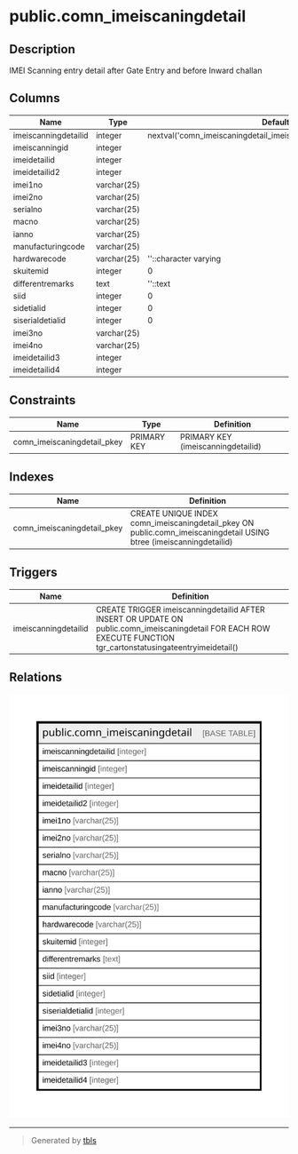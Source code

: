 # public.comn_imeiscaningdetail

## Description

IMEI Scanning entry detail after Gate Entry and before Inward challan

## Columns

| Name | Type | Default | Nullable | Children | Parents | Comment |
| ---- | ---- | ------- | -------- | -------- | ------- | ------- |
| imeiscanningdetailid | integer | nextval('comn_imeiscaningdetail_imeiscanningdetailid_seq'::regclass) | false |  |  |  |
| imeiscanningid | integer |  | true |  |  |  |
| imeidetailid | integer |  | true |  |  |  |
| imeidetailid2 | integer |  | true |  |  |  |
| imei1no | varchar(25) |  | true |  |  |  |
| imei2no | varchar(25) |  | true |  |  |  |
| serialno | varchar(25) |  | true |  |  |  |
| macno | varchar(25) |  | true |  |  |  |
| ianno | varchar(25) |  | true |  |  |  |
| manufacturingcode | varchar(25) |  | true |  |  |  |
| hardwarecode | varchar(25) | ''::character varying | false |  |  |  |
| skuitemid | integer | 0 | false |  |  |  |
| differentremarks | text | ''::text | false |  |  |  |
| siid | integer | 0 | true |  |  |  |
| sidetialid | integer | 0 | true |  |  |  |
| siserialdetialid | integer | 0 | true |  |  |  |
| imei3no | varchar(25) |  | true |  |  |  |
| imei4no | varchar(25) |  | true |  |  |  |
| imeidetailid3 | integer |  | true |  |  |  |
| imeidetailid4 | integer |  | true |  |  |  |

## Constraints

| Name | Type | Definition |
| ---- | ---- | ---------- |
| comn_imeiscaningdetail_pkey | PRIMARY KEY | PRIMARY KEY (imeiscanningdetailid) |

## Indexes

| Name | Definition |
| ---- | ---------- |
| comn_imeiscaningdetail_pkey | CREATE UNIQUE INDEX comn_imeiscaningdetail_pkey ON public.comn_imeiscaningdetail USING btree (imeiscanningdetailid) |

## Triggers

| Name | Definition |
| ---- | ---------- |
| imeiscanningdetailid | CREATE TRIGGER imeiscanningdetailid AFTER INSERT OR UPDATE ON public.comn_imeiscaningdetail FOR EACH ROW EXECUTE FUNCTION tgr_cartonstatusingateentryimeidetail() |

## Relations

![er](public.comn_imeiscaningdetail.svg)

---

> Generated by [tbls](https://github.com/k1LoW/tbls)
